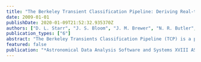 ```yaml
---
title: "The Berkeley Transient Classification Pipeline: Deriving Real-time Knowledge from Time-domain Surveys"
date: 2009-01-01
publishDate: 2020-01-09T21:52:32.935370Z
authors: ["D. L. Starr", "J. S. Bloom", "J. M. Brewer", "N. R. Butler", "D. Poznanski", "M. Rischard", "C. Klein"]
publication_types: ["6"]
abstract: "The Berkeley Transients Classification Pipeline (TCP) is a parallelized source identification, classification, and broadcast pipeline which ingests several real-time data torrents and emits science events of pre-articulated interest. The TCP's classification machine-learning algorithms are trained using a comprehensive science class hierarchy of light-curves which are resampled to emulate the cadence and quality of incoming observatory data streams. The referenced classified light-curves are contained within our growing public data warehouse, DotAstro.org (http://dotastro.org/). To effectively distinguish a source's classification from neighboring classes or hierarchical parents, dozens of real-number metrics (``features'') are derived from its light-curve, color information, spatial context, and historical data. Upon science class identification (or reclassification), a VOEvent XML containing all available information is broadcast to subscribed telescopes and science groups for followup. Subsequently acquired data for that source can then be fed back to DotAstro.org which the TCP will use to reinforce its internal model of the source's science class. <P />"
featured: false
publication: "*Astronomical Data Analysis Software and Systems XVIII ASP Conference Series, Vol. 411, proceedings of the conference held 2-5 November 2008 at Hotel Loews Le Concorde, Québec City, QC, Canada. Edited by David A. Bohlender, Daniel Durand, and Patrick Dowler.  San Francisco: Astronomical Society of the Pacific, 2009., p.493*"
---
```


